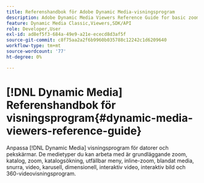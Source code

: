 ```yaml
---
title: Referenshandbok för Adobe Dynamic Media-visningsprogram
description: Adobe Dynamic Media Viewers Reference Guide for basic zoom, ecatalog, zoom, ecatalog search, flyout, inline zoom, blandade media, spin, video, carousel, Dimensional, interactive video, interactive image, and video 360 viewers.
feature: Dynamic Media Classic,Viewers,SDK/API
role: Developer,User
exl-id: ad8ef5f3-684a-49e9-a21e-ececd8d3af5f
source-git-commit: c8f75aa2a2f6b9960b035788c12242c1d6209640
workflow-type: tm+mt
source-wordcount: '77'
ht-degree: 0%

---
```


# [!DNL Dynamic Media] Referenshandbok för visningsprogram{#dynamic-media-viewers-reference-guide}

Anpassa [!DNL Dynamic Media] visningsprogram för datorer och pekskärmar. De medietyper du kan arbeta med är grundläggande zoom, katalog, zoom, katalogsökning, utfällbar meny, inline-zoom, blandat media, snurra, video, karusell, dimensionell, interaktiv video, interaktiv bild och 360-videovisningsprogram.
